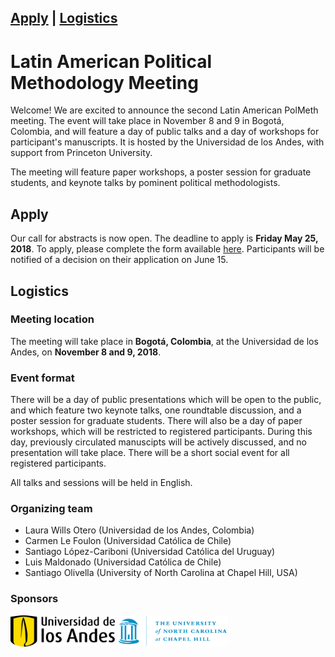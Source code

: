 <a href="#apply">Apply</a> | <a href="#logistics">Logistics</a>
---
# Latin American Political Methodology Meeting


Welcome! We are excited to announce the second Latin American PolMeth meeting. The event will take place in November 8 and 9 in Bogotá, Colombia, and will feature a day of public talks and a day of workshops for participant's manuscripts. It is hosted by the Universidad de los Andes, with support from Princeton University. 

The meeting will feature paper workshops, a poster session for graduate students, and keynote talks by pominent political methodologists. 

## Apply

Our call for abstracts is now open. The deadline to apply is **Friday May 25, 2018**. To apply, please complete the form available [here](https://docs.google.com/forms/d/1P0dRDOxxm4EuJdDLPqre3r6qhyZbozKl6Eu8mCd5kDA/edit). Participants will be notified of a decision on their application on June 15. 


## Logistics

### Meeting location
The meeting will take place in **Bogotá, Colombia**, at the Universidad de los Andes, on **November 8 and 9, 2018**. 

### Event format
There will be a day of public presentations which will be open to the public, and which feature two keynote talks, one roundtable discussion, and a poster session for graduate students. There will also be a day of paper workshops, which will be restricted to registered participants. During this day, previously circulated manuscipts will be actively discussed, and no presentation will take place. There will be a short social event for all registered participants. 

All talks and sessions will be held in English.



### Organizing team

- Laura Wills Otero (Universidad de los Andes, Colombia)
- Carmen Le Foulon (Universidad Católica de Chile)
- Santiago López-Cariboni (Universidad Católica del Uruguay)
- Luis Maldonado (Universidad Católica de Chile)
- Santiago Olivella (University of North Carolina at Chapel Hill, USA)

### Sponsors

<img src="uniandes.png" alt="Universidad de los Andes" height="50"> <img src="unc.jpg" alt="University of North Carolina at Chapel Hill" height="50">



